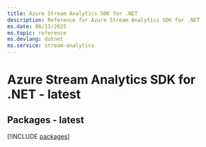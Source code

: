 ```yaml
---
title: Azure Stream Analytics SDK for .NET
description: Reference for Azure Stream Analytics SDK for .NET
ms.date: 06/13/2025
ms.topic: reference
ms.devlang: dotnet
ms.service: stream-analytics
---
```

# Azure Stream Analytics SDK for .NET - latest
## Packages - latest
[!INCLUDE [packages](stream-analytics-index.md)]